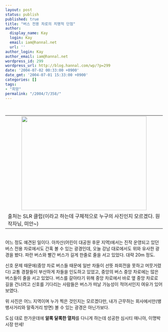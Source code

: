 ```yaml
---
layout: post
status: publish
published: true
title: "버스 전용 차로의 치명적 단점"
author:
  display_name: Kay
  login: Kay
  email: iam@hannal.net
  url: ''
author_login: Kay
author_email: iam@hannal.net
wordpress_id: 299
wordpress_url: http://blog.hannal.com/wp/?p=299
date: '2004-07-02 00:33:00 +0900'
date_gmt: '2004-07-01 15:33:00 +0900'
categories: []
tags:
- "희망"
permalink: "/2004/7/358/"
---
```

<p><center><br />
<table>
<tr>
<td><center><img src="http://blog.hannal.com/tt-attach/0702/040702001057958461/930816.jpg" width="400" height="300"></center></td>
</tr>
<tr>
<td class="centerphoto">
<div class='attachcaption'>출처는 SLR 클럽(이라고 하는데 구체적으로 누구의 사진인지 모르겠다. 원작자님, 미안~) </td>
</tr>
</table>
<p></center><br />
어느 정도 예견된 일이다. 아차산(어린이 대공원 후문 지역)에서는 진작 운영되고 있던 버스 전용 차로에서도 간혹 볼 수 있는 광경인데, 오늘 강남 대로에서도 위와 유사한 광경을 봤다. 파란 버스와 빨간 버스가 길게 한줄로 줄을 서고 있었다. 대략 20m 정도.</p>
<p>신호 문제 때문에(중앙 차로 버스들 때문에 일반 차들이 선뜻 좌회전을 못하고 머뭇거렸다) 교통 경찰들이 부산하게 차들을 인도하고 있었고, 중앙의 버스 중앙 차로에는 많은 버스들이 줄을 서고 있었다. 버스를 갈아타기 위해 중앙 차로에서 바로 옆 중앙 차로로 길을 건너려고 신호를 기다리는 사람들은 버스가 떠날 가능성이 적어서인지 여유가 있어보였다.</p>
<p>위 사진은 어느 지역이며 누가 찍은 것인지는 모르겠다만, 내가 근무하는 회사에서만(뱅뱅사거리와 말죽거리 방면) 볼 수 있는 광경은 아닌가보다.</p>
<p>도심 대로 한가운데에 <b>알록 달록한 열차</b>를 다니게 하는데 성공한 심시티 매니아, 이명박 시장 만세!</p>
